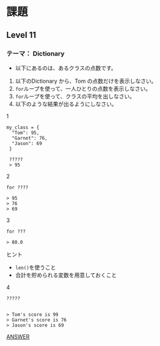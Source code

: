 # 課題
## Level 11
### テーマ： Dictionary

* 以下にあるのは、あるクラスの点数です。
1. 以下のDictionary から、Tom の点数だけを表示しなさい。
2. `for`ループを使って、一人ひとりの点数を表示しなさい。
3. `for`ループを使って、クラスの平均を出しなさい。
4. 以下のような結果が出るようにしなさい。

1
```python:
my_class = {
  "Tom": 95,
  "Garnet": 76,
  "Jason": 69
 }
 
 ?????
 > 95
 ```
2
```python:
for ????

> 95
> 76
> 69
```
3
```python:
for ???

> 80.0
```
ヒント
* `len()`を使うこと
* 合計を貯められる変数を用意しておくこと

4
```python:
?????


> Tom's score is 99
> Garnet's score is 76
> Jason's score is 69
```


<a href="https://repl.it/@unicoshun/task11">ANSWER</a>
